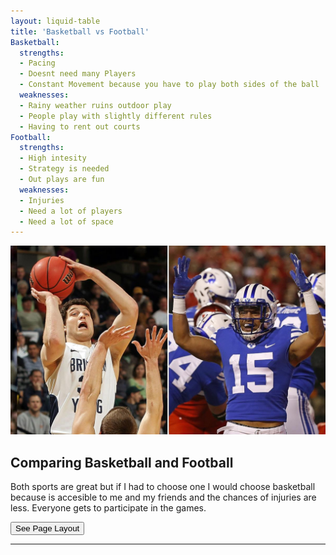 ```yaml
---
layout: liquid-table
title: 'Basketball vs Football'
Basketball:
  strengths:
  - Pacing
  - Doesnt need many Players
  - Constant Movement because you have to play both sides of the ball
  weaknesses: 
  - Rainy weather ruins outdoor play
  - People play with slightly different rules
  - Having to rent out courts
Football:
  strengths: 
  - High intesity
  - Strategy is needed
  - Out plays are fun
  weaknesses: 
  - Injuries
  - Need a lot of players
  - Need a lot of space
---
```





![](/assets/img/basketball-football-best-schools-byu.jpeg)  



## Comparing Basketball and Football

Both sports are great but if I had to choose one I would choose basketball because is accesible to me and my friends and the chances of injuries are less. Everyone gets to participate in the games.  

<a href="https://github.com/DS4PS/barebones-jekyll/blob/master/_layouts/liquid-table.html" target = "_blank"> 
          <button onclick="href=''"> See Page Layout <i class="fa fa-github 2x" id="github_icon"></i> </button>
</a>

<hr>
